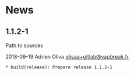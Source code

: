 # News


## 1.1.2-1

Path to sources

2018-09-19	Adrien Oliva <olivaa+gitlab@yapbreak.fr>

	* build(release): Prepare release 1.1.2-1
